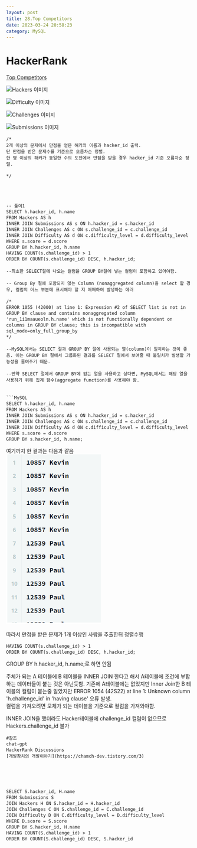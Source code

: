 ```yaml
---
layout: post
title: 28.Top Competitors
date: 2023-03-24 20:58:23 
category: MySQL
---
```


# HackerRank 
[Top Competitors](https://www.hackerrank.com/challenges/full-score/problem?isFullScreen=true)    

![Hackers 이미지](https://s3.amazonaws.com/hr-challenge-images/19504/1458526776-67667350b4-ScreenShot2016-03-21at7.45.59AM.png)  

![Difficulty 이미지](https://s3.amazonaws.com/hr-challenge-images/19504/1458526915-57eb75d9a2-ScreenShot2016-03-21at7.46.09AM.png)  

![Challenges 이미지](https://s3.amazonaws.com/hr-challenge-images/19504/1458527032-f9ca650442-ScreenShot2016-03-21at7.46.17AM.png) 

![Submissions 이미지](https://s3.amazonaws.com/hr-challenge-images/19504/1458527077-298f8e922a-ScreenShot2016-03-21at7.46.29AM.png) 

```MySQL
/*
2개 이상의 문제에서 만점을 얻은 해커의 이름과 hacker_id 출력.
단 만점을 받은 문제수를 기준으로 오름차순 정렬.
한 명 이상의 해커가 동일한 수의 도전에서 만점을 받을 경우 hacker_id 기준 오름차순 정렬. 

*/




-- 풀이1
SELECT h.hacker_id, h.name 
FROM Hackers AS h
INNER JOIN Submissions AS s ON h.hacker_id = s.hacker_id
INNER JOIN Challenges AS c ON s.challenge_id = c.challenge_id
INNER JOIN Difficulty AS d ON c.difficulty_level = d.difficulty_level
WHERE s.score = d.score
GROUP BY h.hacker_id, h.name
HAVING COUNT(s.challenge_id) > 1
ORDER BY COUNT(s.challenge_id) DESC, h.hacker_id;

--최소한 SELECT절에 나오는 컬럼을 GROUP BY절에 넣는 컬럼이 포함하고 있어야함. 

-- Group By 절에 포함되지 않는 Column (nonaggregated column)을 select 할 경우, 컬럼의 어느 부분에 표시해야 할 지 애매하여 발생하는 에러

/*
ERROR 1055 (42000) at line 1: Expression #2 of SELECT list is not in GROUP BY clause and contains nonaggregated column 'run_1i1maaueoln.h.name' which is not functionally dependent on columns in GROUP BY clause; this is incompatible with sql_mode=only_full_group_by
*/

--MySQL에서는 SELECT 절과 GROUP BY 절에 사용되는 열(column)이 일치하는 것이 좋음. 이는 GROUP BY 절에서 그룹화된 결과를 SELECT 절에서 보여줄 때 불일치가 발생할 가능성을 줄여주기 때문.

--만약 SELECT 절에서 GROUP BY에 없는 열을 사용하고 싶다면, MySQL에서는 해당 열을 사용하기 위해 집계 함수(aggregate function)를 사용해야 함.


```MySQL
SELECT h.hacker_id, h.name 
FROM Hackers AS h
INNER JOIN Submissions AS s ON h.hacker_id = s.hacker_id
INNER JOIN Challenges AS c ON s.challenge_id = c.challenge_id
INNER JOIN Difficulty AS d ON c.difficulty_level = d.difficulty_level
WHERE s.score = d.score
GROUP BY s.hacker_id, h.name;
```
여기까지 한 결과는 다음과 같음   
![결과1](./img/01.PNG)  

따라서 만점을 받은 문제가 1개 이상인 사람을 추출한뒤 정렬수행  

```MySQL
HAVING COUNT(s.challenge_id) > 1
ORDER BY COUNT(s.challenge_id) DESC, h.hacker_id;
```

GROUP BY h.hacker_id, h.name;로 하면 안됨   

주체가 되는 A 테이블에 B 테이블을 INNER JOIN 한다고 해서 A테이블에 조건에 부합하는 데이터들이 붙는 것은 아닌듯함. 
기존에 A테이블에는 없었지만 Inner Join한 B 테이블의 컬럼이 붙는줄 알았지만 ERROR 1054 (42S22) at line 1: Unknown column 'h.challenge_id' in 'having clause' 오류 발생.   
컬럼을 가져오려면 모체가 되는 테이블을 기준으로 컬럼을 가져와야함.

INNER JOIN을 했더라도 Hacker테이블에 challenge_id 컬럼이 없으므로 Hackers.challenge_id 불가

``` 
#참조
chat-gpt
HackerRank Discussions
[개발참치의 개발이야기](https://chamch-dev.tistory.com/3)





SELECT S.hacker_id, H.name
FROM Submissions S
JOIN Hackers H ON S.hacker_id = H.hacker_id
JOIN Challenges C ON S.challenge_id = C.challenge_id
JOIN Difficulty D ON C.difficulty_level = D.difficulty_level
WHERE D.score = S.score
GROUP BY S.hacker_id, H.name
HAVING COUNT(S.challenge_id) > 1
ORDER BY COUNT(S.challenge_id) DESC, S.hacker_id